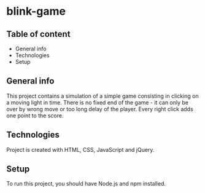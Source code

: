 # blink-game

## Table of content
* General info
* Technologies
* Setup

## General info
This project contains a simulation of a simple game consisting in clicking on a moving light in time. 
There is no fixed end of the game - it can only be over by wrong move or too long delay of the player.
Every right click adds one point to the score.

## Technologies
Project is created with HTML, CSS, JavaScript and jQuery.

## Setup
To run this project, you should have Node.js and npm installed.
